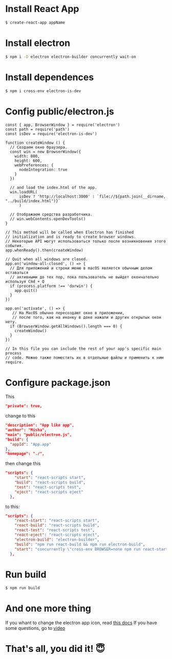 # Install React App
```sh
$ create-react-app appName
```
# Install electron
```sh
$ npm i -D electron electron-builder concurrently wait-on
```
# Install dependences
```sh
$ npm i cross-env electron-is-dev
```

# Config public/electron.js
``` JS
const { app, BrowserWindow } = require('electron')
const path = require('path')
const isDev = require('electron-is-dev')

function createWindow () {
  // Создаем окно браузера.
  const win = new BrowserWindow({
    width: 800,
    height: 600,
    webPreferences: {
      nodeIntegration: true
    }
  })

  // and load the index.html of the app.
  win.loadURL(
      isDev ? 'http://localhost:3000' : `file://${path.join(__dirname, "../build/index.html")}`
      )

  // Отображаем средства разработчика.
  // win.webContents.openDevTools()
}

// This method will be called when Electron has finished
// initialization and is ready to create browser windows.
// Некоторые API могут использоваться только после возникновения этого события.
app.whenReady().then(createWindow)

// Quit when all windows are closed.
app.on('window-all-closed', () => {
  // Для приложений и строки меню в macOS является обычным делом оставаться
  // активными до тех пор, пока пользователь не выйдет окончательно используя Cmd + Q
  if (process.platform !== 'darwin') {
    app.quit()
  }
})

app.on('activate', () => {
   // На MacOS обычно пересоздают окно в приложении,
   // после того, как на иконку в доке нажали и других открытых окон нету.
  if (BrowserWindow.getAllWindows().length === 0) {
    createWindow()
  }
})

// In this file you can include the rest of your app's specific main process
// code. Можно также поместить их в отдельные файлы и применить к ним require.
```
# Configure package.json 
This
```json
"private": true,
``` 
change to this
```json
"description": "App like app",
"author": "Misha",
"main": "public/electron.js",
"build": {
  "appId": "App.app"
},
"homepage": "./",
``` 
then change this
``` json
"scripts": {
    "start": "react-scripts start",
    "build": "react-scripts build",
    "test": "react-scripts test",
    "eject": "react-scripts eject"
  },
```
to this:
```json
"scripts": {
    "react-start": "react-scripts start",
    "react-build": "react-scripts build",
    "react-test": "react-scripts test",
    "react-eject": "react-scripts eject",
    "electron-build": "electron-builder",
    "build": "npm run react-build && npm run electron-build",
    "start": "concurrently \"cross-env BROWSER=none npm run react-start\" \"wait-on http://localhost:3000 && electron .\""
  },
```
# Run build
```sh
$ npm run build
```
# And one more thing
If you whant to change the electron app icon, read [this docs](https://medium.com/fantageek/changing-electron-app-icon-acf26906c5ad)
If you have some questions, go to [video](https://www.youtube.com/watch?v=Cdu2O6o2DCg)
# That's all, you did it! 😇
